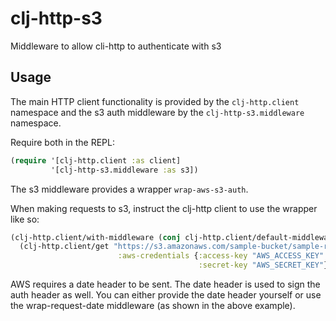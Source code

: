 clj-http-s3
===========

Middleware to allow cli-http to authenticate with s3

## Usage

The main HTTP client functionality is provided by the
`clj-http.client` namespace and the s3 auth middleware by the `clj-http-s3.middleware` namespace.

Require both in the REPL:

```clojure
(require '[clj-http.client :as client]
         '[clj-http-s3.middleware :as s3])
```

The s3 middleware provides a wrapper `wrap-aws-s3-auth`.

When making requests to s3, instruct the clj-http client to use the wrapper like so:

```clojure
(clj-http.client/with-middleware (conj clj-http.client/default-middleware #'s3/wrap-aws-s3-auth #'s3/wrap-request-date)
  (clj-http.client/get "https://s3.amazonaws.com/sample-bucket/sample-resource"
                        :aws-credentials {:access-key "AWS_ACCESS_KEY"
                                          :secret-key "AWS_SECRET_KEY"}))
```

AWS requires a date header to be sent.  The date header is used to sign the auth header as well.  You can either provide the date header yourself or use the wrap-request-date middleware (as shown in the above example).